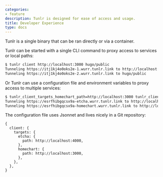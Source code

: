 ```yaml
---
categories:
- feature
description: Tunlr is designed for ease of access and usage.
title: Developer Experience
type: docs
---
```


Tunlr is a single binary that can be ran directly or via a container.

Tunlr can be started with a single CLI command to proxy access to services or local paths:

```bash
$ tunlr client http://localhost:3000 hugo/public
Tunneling https://itj1kj4o0oks2e-1.wurr.tunlr.link to http://localhost:3000
Tunneling https://itj1kj4o0oks2e-2.wurr.tunlr.link to hugo/public
```

Or Tunlr can use a configuration file and environment variables to proxy access to multiple services:

```bash
$ tunlr_client_targets_homechart_path=http://localhost:3000 tunlr_client_targets_etcha_path=http://localhost:4000 tunlr client
Tunneling https://esrfhibgqcsx9a-etcha.wurr.tunlr.link to http://localhost:4000
Tunneling https://esrfhibgqcsx9a-homechart.wurr.tunlr.link to http://localhost:3000
```

The configuration file uses Jsonnet and lives nicely in a Git repository:

```
{
  client: {
    targets: {
      etcha: {
        path: http://localhost:4000,
      },
      homechart: {
        path: http://localhost:3000,
      },
    },
  },
}
```
